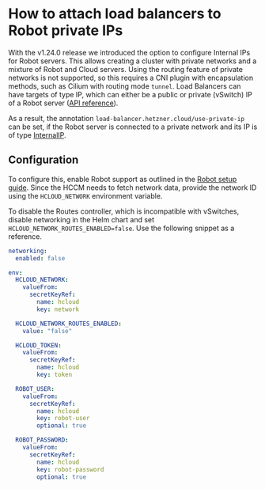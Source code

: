 # How to attach load balancers to Robot private IPs

With the v1.24.0 release we introduced the option to configure Internal IPs for Robot servers. This allows creating a cluster with private networks and a mixture of Robot and Cloud servers. Using the routing feature of private networks is not supported, so this requires a CNI plugin with encapsulation methods, such as Cilium with routing mode `tunnel`. Load Balancers can have targets of type IP, which can either be a public or private (vSwitch) IP of a Robot server ([API reference](https://docs.hetzner.cloud/#load-balancer-actions-add-target)).

As a result, the annotation `load-balancer.hetzner.cloud/use-private-ip` can be set, if the Robot server is connected to a private network and its IP is of type [InternalIP](https://kubernetes.io/docs/reference/node/node-status/#addresses).

## Configuration

To configure this, enable Robot support as outlined in the [Robot setup guide](./robot.md). Since the HCCM needs to fetch network data, provide the network ID using the `HCLOUD_NETWORK` environment variable.

To disable the Routes controller, which is incompatible with vSwitches, disable networking in the Helm chart and set `HCLOUD_NETWORK_ROUTES_ENABLED=false`. Use the following snippet as a reference.

```yaml
networking:
  enabled: false

env:
  HCLOUD_NETWORK:
    valueFrom:
      secretKeyRef:
        name: hcloud
        key: network

  HCLOUD_NETWORK_ROUTES_ENABLED:
    value: "false"

  HCLOUD_TOKEN:
    valueFrom:
      secretKeyRef:
        name: hcloud
        key: token

  ROBOT_USER:
    valueFrom:
      secretKeyRef:
        name: hcloud
        key: robot-user
        optional: true

  ROBOT_PASSWORD:
    valueFrom:
      secretKeyRef:
        name: hcloud
        key: robot-password
        optional: true
```
